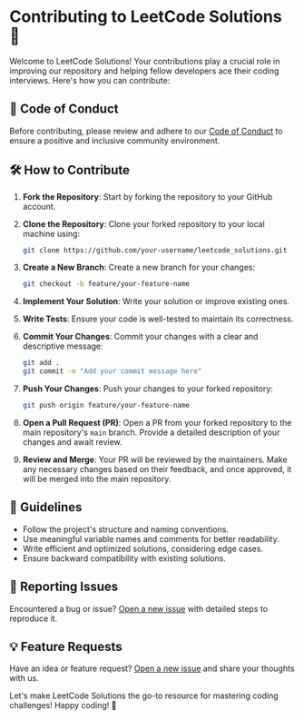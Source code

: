 # Contributing to LeetCode Solutions 🚀

Welcome to LeetCode Solutions! Your contributions play a crucial role in improving our repository and helping fellow developers ace their coding interviews. Here's how you can contribute:

## 🔗 Code of Conduct

Before contributing, please review and adhere to our [Code of Conduct](CODE_OF_CONDUCT.md) to ensure a positive and inclusive community environment.

## 🛠️ How to Contribute

1. **Fork the Repository**: Start by forking the repository to your GitHub account.

2. **Clone the Repository**: Clone your forked repository to your local machine using:

    ```bash
    git clone https://github.com/your-username/leetcode_solutions.git
    ```

3. **Create a New Branch**: Create a new branch for your changes:

    ```bash
    git checkout -b feature/your-feature-name
    ```

4. **Implement Your Solution**: Write your solution or improve existing ones.

5. **Write Tests**: Ensure your code is well-tested to maintain its correctness.

6. **Commit Your Changes**: Commit your changes with a clear and descriptive message:

    ```bash
    git add .
    git commit -m "Add your commit message here"
    ```

7. **Push Your Changes**: Push your changes to your forked repository:

    ```bash
    git push origin feature/your-feature-name
    ```

8. **Open a Pull Request (PR)**: Open a PR from your forked repository to the main repository's `main` branch. Provide a detailed description of your changes and await review.

9. **Review and Merge**: Your PR will be reviewed by the maintainers. Make any necessary changes based on their feedback, and once approved, it will be merged into the main repository.

## 📝 Guidelines

- Follow the project's structure and naming conventions.
- Use meaningful variable names and comments for better readability.
- Write efficient and optimized solutions, considering edge cases.
- Ensure backward compatibility with existing solutions.

## 🐞 Reporting Issues

Encountered a bug or issue? [Open a new issue](https://github.com/your-username/leetcode_solutions/issues/new) with detailed steps to reproduce it.

## 💡 Feature Requests

Have an idea or feature request? [Open a new issue](https://github.com/your-username/leetcode_solutions/issues/new) and share your thoughts with us.


Let's make LeetCode Solutions the go-to resource for mastering coding challenges! Happy coding! 🎉
